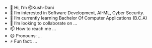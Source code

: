 - 👋 Hi, I’m @Kush-Dani
- 👀 I’m interested in Software Development, AI-ML, Cyber Security.
- 🌱 I’m currently learning Bachelor Of Computer Applications (B.C.A)
- 💞️ I’m looking to collaborate on ...
- 📫 How to reach me ...
- 😄 Pronouns: ...
- ⚡ Fun fact: ...

<!---
Kush-Dani/Kush-Dani is a ✨ special ✨ repository because its `README.md` (this file) appears on your GitHub profile.
You can click the Preview link to take a look at your changes.
--->
